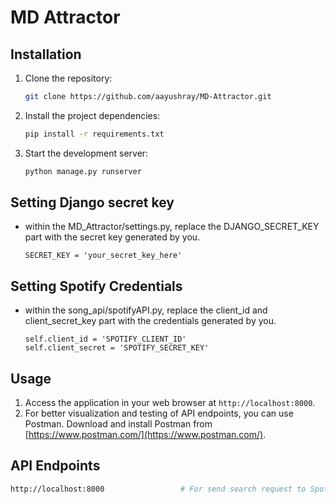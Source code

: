 # MD Attractor

## Installation
1. Clone the repository:
    ```bash
    git clone https://github.com/aayushray/MD-Attractor.git
    ```
2. Install the project dependencies:
    ```bash
    pip install -r requirements.txt
    ```
3. Start the development server:
    ```bash
    python manage.py runserver
    ```

## Setting Django secret key
- within the MD_Attractor/settings.py, replace the DJANGO_SECRET_KEY part with the secret key generated by you.
    ```
    SECRET_KEY = 'your_secret_key_here'
    ```

## Setting Spotify Credentials
- within the song_api/spotifyAPI.py, replace the client_id and client_secret_key part with the credentials generated by you.
    ```
    self.client_id = 'SPOTIFY_CLIENT_ID'
    self.client_secret = 'SPOTIFY_SECRET_KEY'
    ```

## Usage
1. Access the application in your web browser at `http://localhost:8000`.
2. For better visualization and testing of API endpoints, you can use Postman. Download and install Postman from [https://www.postman.com/](https://www.postman.com/).


## API Endpoints
```bash
http://localhost:8000                 # For send search request to Spotify API
```